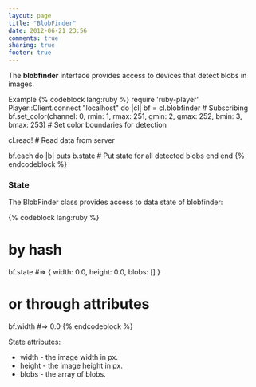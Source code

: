 ```yaml
---
layout: page
title: "BlobFinder"
date: 2012-06-21 23:56
comments: true
sharing: true
footer: true
---
```


The **blobfinder** interface provides access to devices that detect blobs in images.

Example
{% codeblock lang:ruby %}
require 'ruby-player'
Player::Client.connect "localhost" do |cl|
  bf = cl.blobfinder          # Subscribing 
  bf.set_color(channel: 0, 
    rmin: 1, rmax: 251, 
    gmin: 2, gmax: 252, 
    bmin: 3, bmax: 253)       # Set color boundaries for detection

  cl.read!                    # Read data from server

  bf.each do |b|
    puts b.state              # Put state for all detected blobs
  end
end
{% endcodeblock %}

### State

The BlobFinder class provides access to data state of blobfinder:

{% codeblock lang:ruby %}
  # by hash
  bf.state #=> { width: 0.0, height: 0.0, blobs: [] }
  # or through attributes
  bf.width #=> 0.0 
{% endcodeblock %}

State attributes:

* width - the image width in px.
* height - the image height in px.
* blobs - the array of blobs.
